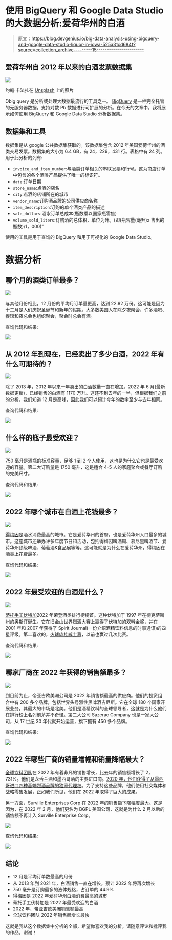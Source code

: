 # 使用 BigQuery 和 Google Data Studio 的大数据分析:爱荷华州的白酒

> 原文：<https://blog.devgenius.io/big-data-analysis-using-bigquery-and-google-data-studio-liquor-in-iowa-525a31cd684f?source=collection_archive---------15----------------------->

## 爱荷华州自 2012 年以来的白酒发票数据集

![](img/e66e9333a553054d757647ea69d3dd17.png)

约翰·卡法扎在 [Unsplash](https://unsplash.com?utm_source=medium&utm_medium=referral) 上的照片

Obig query 是分析或处理大数据最流行的工具之一。 [BigQuery](https://en.wikipedia.org/wiki/BigQuery) 是一种完全托管的无服务器数据，支持对数 Pb 数据进行可扩展的分析。在今天的文章中，我将展示如何使用 BigQuery 和 Google Data Studio 分析数据集。

## 数据集和工具

数据集是从 google 公共数据集获取的。该数据集包含 2012 年美国爱荷华州的酒类交易发票。数据集的大小为 6.4 GB，有 24，229，431 行。表格中有 24 列。用于此分析的列有:

*   `invoice_and_item_number`:与酒类订单相关的串联发票和行号。这为商店订单中包含的各个酒类产品提供了唯一的标识符。
*   `date`:订单日期
*   `store_name`:点酒的店名
*   `city`:点酒的店铺所在的城市
*   `vendor_name`:订购酒品牌的公司供应商名称
*   `item_description`:订购的单个酒类产品的描述
*   `sale_dollars`:酒水订单总成本(瓶数乘以国家瓶零售)
*   `volume_sold_liters`:订购酒的总体积，单位为升。(即(瓶容量(毫升)x 售出的瓶数)/1，000)”

使用的工具是用于查询的 BigQuery 和用于可视化的 Google Data Studio。

# 数据分析

## 哪个月的酒类订单最多？

![](img/ccc566e6febbf960e31a377cabd3bb4d.png)

与其他月份相比，12 月份的平均月订单量更高，达到 22.82 万份。这可能是因为十二月是人们庆祝圣诞节和新年的假期。大多数美国人在除夕夜聚会，许多酒吧、餐馆和夜总会也组织聚会，聚会时总会有酒。

查询代码和结果:

![](img/98379c5ce706f3d14ca6aa509223569b.png)

## 从 2012 年到现在，已经卖出了多少白酒，2022 年有什么可期待的？

![](img/8284008a2c08692ff0e295e8e08d2439.png)

除了 2013 年，2012 年以来一年卖出的白酒数量一直在增加。2022 年 6 月(最新数据更新)，已经销售的白酒有 1170 万升。这还不到去年的一半，但根据我们之前的分析，我们知道 12 月是高峰，因此我们可以预计今年的数字至少与去年相同。

查询代码和结果:

![](img/408ac9ad9f6f7b9c0d8bcd8f7f2dfc1b.png)

## 什么样的瓶子最受欢迎？

![](img/0c98de1683bd63abdc83e64561e19dc3.png)

750 毫升是酒瓶的标准容量，足够 1 到 2 个人使用，这也是为什么它也是最受欢迎的容量。第二大订购量是 1750 毫升，这是适合 4-5 人的家庭聚会或餐厅订购的完美尺寸。

查询代码和结果:

![](img/50021c0fe79fa233c08bec6e1bdb185f.png)

## 2022 年哪个城市在白酒上花钱最多？

![](img/4a0b8a70dfa17d0c3d1d9f8fb04362a7.png)

[得梅因](https://en.wikipedia.org/wiki/Des_Moines,_Iowa#Economy)是酒水消费最高的城市。它是爱荷华州的首府，也是爱荷华州人口最多的城市。这座城市还举办许多年度节日和活动，包括得梅因啤酒周、慕尼黑啤酒节、爱荷华州顶级啤酒、葡萄酒&食品展等等。这可能就是为什么在爱荷华州，得梅因在酒类上花费最多。

查询代码和结果:

![](img/60b4c005c7639ece9f35e273921d8bc4.png)

## 2022 年最受欢迎的白酒是什么？

![](img/23d2cddf06030d619009d556eaae9c33.png)

[蒂托手工伏特加](https://en.wikipedia.org/wiki/Tito%27s_Vodka)2022 年荣登酒类排行榜榜首。这种伏特加于 1997 年在德克萨斯州的奥斯汀诞生。它在旧金山世界烈酒大赛上赢得了伏特加的双料金奖，并在 2001 年和 2007 年获得了 Spirit Journal(一份介绍酒精饮料信息的时事通讯)的四星评级。第二喜欢的，[火球肉桂威士忌](https://en.wikipedia.org/wiki/Fireball_Cinnamon_Whisky)，以前也赢过几次比赛。

查询代码和结果:

![](img/52592070474f79159fb9d8fb2e7ccd80.png)

## 哪家厂商在 2022 年获得的销售额最多？

![](img/374c5b039b2918b37e8c3fa40518e104.png)

到目前为止，帝亚吉欧美洲公司是 2022 年销售额最高的供应商。他们的投资组合中有 200 多个品牌，包括世界头号烈性黑啤酒吉尼斯。它在全球 180 个国家开展业务，其最大的市场是北美。他们是酒精饮料的全球领导者，这就是为什么他们在排行榜上名列前茅并不奇怪。第二大公司 Sazerac Company 也是一家大公司，从 17 世纪 30 年代就开始运营，旗下拥有 450 多个品牌。

查询代码和结果:

![](img/c59ad8081f73a0853adecc0382ba2013.png)

## 2022 年哪些厂商的销量增幅和销量降幅最大？

[全球饮料团队](https://gbtbrands.com/index)在 2022 年有着非凡的销售增长，比去年的销售额增长了 2，731%。他们是龙舌兰酒和墨西哥酒的主要进口商。[2020 年，他们获得了从墨西哥进口四种高端烈酒品牌的独家代理权](https://www.drinks-insight-network.com/news/global-beverage-team-tequila-mezcal-import-rights/)。为了支持这些品牌，他们使用社交媒体和战略零售发展，正如我们所见，他们在 2022 年取得了巨大的成果。

另一方面，Surville Enterprises Corp 在 2022 年的销售额下降幅度最大。这是因为，在 2022 年 2 月，他们更名为 BGPL 美国公司，这就是为什么 2 月以后的销售额不再计入 Surville Enterprise Corp。

![](img/c24fe6b0e943dec64fd91fa79cd1d30e.png)

查询代码和结果:

![](img/3e0b8a84c6485af199086ea77b813bdc.png)

## 结论

*   12 月是平均订单数最高的月份
*   从 2013 年到 2021 年，白酒销售一直在增长，预计 2022 年将再次增长
*   750 毫升是订购最多的液体规格，占订单的 44.9%
*   得梅因是 2022 年爱荷华州白酒消费最高的城市
*   蒂托手工伏特加是 2022 年最受欢迎的白酒
*   2022 年，帝亚吉欧美洲销售额最高
*   全球饮料团队 2022 年销售额增长最快

这就是我从这个数据集中分析的全部，希望你喜欢我的分析。请随意评论和批评我的作品。谢谢！